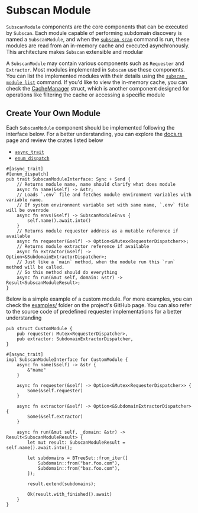 # Subscan Module

`SubscanModule` components are the core components that can be executed by `Subscan`. Each module capable of performing subdomain discovery is named a `SubscanModule`, and when the [`subscan scan`](../../user-guide/commands/scan.md) command is run, these modules are read from an in-memory cache and executed asynchronously. This architecture makes `Subscan` extensible and modular

A `SubscanModule` may contain various components such as `Requester` and `Extractor`. Most modules implemented in `Subscan` use these components. You can list the implemented modules with their details using the [`subscan module list`](../../user-guide/commands/module.md#list) command. If you'd like to view the in-memory cache, you can check the [CacheManager](https://docs.rs/subscan/latest/subscan/cache/struct.CacheManager.html) struct, which is another component designed for operations like filtering the cache or accessing a specific module

## Create Your Own Module

Each `SubscanModule` component should be implemented following the interface below. For a better understanding, you can explore the [docs.rs](https://docs.rs/subscan/latest/subscan/interfaces/module/index.html) page and review the crates listed below

- [`async_trait`](https://github.com/dtolnay/async-trait)
- [`enum_dispatch`](https://gitlab.com/antonok/enum_dispatch)

```rust,ignore
#[async_trait]
#[enum_dispatch]
pub trait SubscanModuleInterface: Sync + Send {
    // Returns module name, name should clarify what does module
    async fn name(&self) -> &str;
    // Loads `.env` file and fetches module environment variables with variable name.
    // If system environment variable set with same name, `.env` file will be overrode
    async fn envs(&self) -> SubscanModuleEnvs {
        self.name().await.into()
    }
    // Returns module requester address as a mutable reference if available
    async fn requester(&self) -> Option<&Mutex<RequesterDispatcher>>;
    // Returns module extractor reference if available
    async fn extractor(&self) -> Option<&SubdomainExtractorDispatcher>;
    // Just like a `main` method, when the module run this `run` method will be called.
    // So this method should do everything
    async fn run(&mut self, domain: &str) -> Result<SubscanModuleResult>;
}
```

Below is a simple example of a custom module. For more examples, you can check the [examples/](https://github.com/eredotpkfr/subscan/tree/main/examples) folder on the project's GitHub page. You can also refer to the source code of predefined requester implementations for a better understanding

```rust,ignore
pub struct CustomModule {
    pub requester: Mutex<RequesterDispatcher>,
    pub extractor: SubdomainExtractorDispatcher,
}

#[async_trait]
impl SubscanModuleInterface for CustomModule {
    async fn name(&self) -> &str {
        &"name"
    }

    async fn requester(&self) -> Option<&Mutex<RequesterDispatcher>> {
        Some(&self.requester)
    }

    async fn extractor(&self) -> Option<&SubdomainExtractorDispatcher> {
        Some(&self.extractor)
    }

    async fn run(&mut self, _domain: &str) -> Result<SubscanModuleResult> {
        let mut result: SubscanModuleResult = self.name().await.into();

        let subdomains = BTreeSet::from_iter([
            Subdomain::from("bar.foo.com"),
            Subdomain::from("baz.foo.com"),
        ]);

        result.extend(subdomains);

        Ok(result.with_finished().await)
    }
}
```
